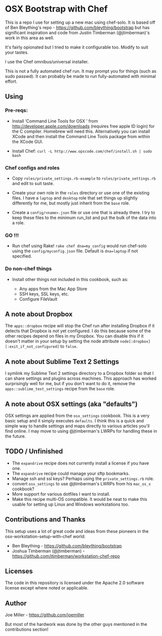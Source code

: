 OSX Bootstrap with Chef
=======================

This is a repo I use for setting up a new mac using chef-solo. It is
based off of Ben Bleything's repo - https://github.com/bleything/bootstrap but
has significant inspiration and code from Justin Timberman (@jtimberman)'s
work in this area as well.

It's fairly opionated but I tried to make it configurable too. Modify to suit
your tastes.

I use the Chef omnibus/universal installer.

This is not a fully automated chef run. It may prompt you for things
(such as sudo passwd). It can probably be made to run fully-automated with
minimal effort.


Using
-----

### Pre-reqs:

- Install ‘Command Line Tools for OSX <version>’ from http://developer.apple.com/downloads
  (requires free apple ID login) for the C compiler. Homebrew will need this.
  Alternatively you can install XCode and then install the Command Line Tools
  package from within the XCode GUI.

- Install Chef: `curl -L http://www.opscode.com/chef/install.sh | sudo bash`

### Chef configs and roles

- Copy `roles/private_settings.rb-example` to `roles/private_settings.rb` and
  edit to suit taste.

- Create your own role in the `roles` directory or use one of the existing files.
  I have a `laptop` and `desktop` role that set things up slightly differently
  for me, but mostly just inherit from the `base` role.

- Create a `config/<name>.json` file or use one that is already there. I try
  to keep these files to the minimum run_list and put the bulk of the data
  into a role.

### GO !!!

- Run chef using Rake!  `rake chef dna=my_config` would run chef-solo using the
  `config/myconfig.json` file. Default is `dna=laptop` if not specified.

### Do non-chef things

- Install other things not included in this cookbook, such as:

    * Any apps from the Mac App Store
    * SSH keys, SSL keys, etc.
    * Configure FileVault


A note about Dropbox
--------------------
The `apps::dropbox` recipe will stop the Chef run after installing Dropbox
if it detects that Dropbox is not yet configured. I do this because some of the
other recipes depend on files in my Dropbox. You can disable this if it
doesn't matter in your setup by setting the node attribute
`node[:dropbox][:exit_if_not_configured]` to `false`.


A note about Sublime Text 2 Settings
------------------------------------
I symlink my Sublime Text 2 settings directory to a Dropbox folder so that I
can share settings and plugins across machines. This approach has worked
surprisingly well for me, but if you don't want to do it, remove the
`apps::sublime_text_settings` recipe from the `base` role.


A note about OSX settings (aka "defaults")
------------------------------------------
OSX settings are applied from the `osx_settings` cookbook. This is a very basic
setup and it simply executes `defaults`. I think this is a quick and simple way
to handle settings and maps directly to various articles you'll find online.
I may move to using @jtimberman's LWRPs for handling these in the future.


TODO / Unfinished
-----------------
* The `expandrive` recipe does not currently install a license if you have one.
* The `expandrive` recipe could manage your sftp bookmarks.
* Manage ssh and ssl keys? Perhaps using the `private_settings.rb` role.
* convert `osx_settings` to use @jtimberman's LWRPs from his `mac_os_x` cookbook?
* More support for various dotfiles I want to install.
* Make this recipe multi-OS compatible. It would be neat to make this usable for
  setting up Linux and Windows workstations too.


Contributions and Thanks
------------------------
This setup uses a lot of great code and ideas from these pioneers in the
osx-workstation-setup-with-chef world:

* Ben Bleything - https://github.com/bleything/bootstrap
* Joshua Timberman (@jtimberman) - https://github.com/jtimberman/workstation-chef-repo


Licenses
--------
The code in this repository is licensed under the Apache 2.0 software license except where noted or applicable.

Author
------
Joe Miller - https://github.com/joemiller

But most of the hardwork was done by the other guys mentioned in the
contributions section!
